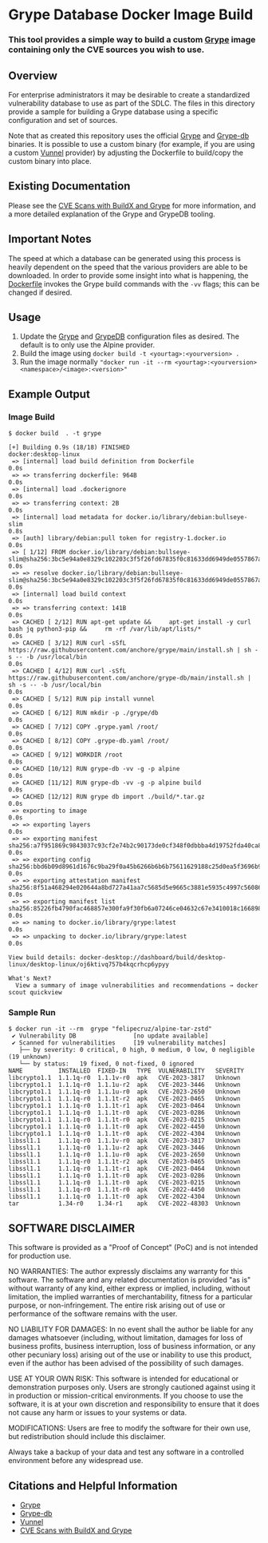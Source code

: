 # Grype Database Docker Image Build
### This tool provides a simple way to build a custom [Grype](https://github.com/anchore/grype) image containing only the CVE sources you wish to use.

## Overview 
For enterprise administrators it may be desirable to create a standardized vulnerability database to use as part of the 
SDLC. The files in this directory provide a sample for building a Grype database using a specific configuration and 
set of sources. 

Note that as created this repository uses the official [Grype](https://github.com/anchore/grype) and
[Grype-db](https://github.com/anchore/grype-db) binaries. It is possible to use a custom binary (for example, if you
are using a custom [Vunnel](https://github.com/anchore/vunnel) provider) by adjusting the Dockerfile to build/copy 
the custom binary into place. 

## Existing Documentation
Please see the [CVE Scans with BuildX and Grype](../../Walkthroughs/CVEScansWithBuildxAndGrype/README.md) for more 
information, and a more detailed explanation of the Grype and GrypeDB tooling.

## Important Notes
The speed at which a database can be generated using this process is heavily dependent on the speed that the various
providers are able to be downloaded. In order to provide some insight into what is happening, the 
[Dockerfile](./Dockerfile) invokes the Grype build commands with the `-vv` flags; this can be changed if desired.

## Usage
1. Update the [Grype](./grype.yaml) and [GrypeDB](./grype-db.yaml) configuration files as desired. The default is to
only use the Alpine provider.
2. Build the image using `docker build -t <yourtag>:<yourversion> .`
3. Run the image normally `"docker run -it --rm <yourtag>:<yourversion> <namespace>/<image>:<version>"`

## Example Output

### Image Build
```shell
$ docker build  . -t grype

[+] Building 0.9s (18/18) FINISHED                                                                                                                                                                  docker:desktop-linux
 => [internal] load build definition from Dockerfile                                                                                                                                                                0.0s
 => => transferring dockerfile: 964B                                                                                                                                                                                0.0s
 => [internal] load .dockerignore                                                                                                                                                                                   0.0s
 => => transferring context: 2B                                                                                                                                                                                     0.0s
 => [internal] load metadata for docker.io/library/debian:bullseye-slim                                                                                                                                             0.8s
 => [auth] library/debian:pull token for registry-1.docker.io                                                                                                                                                       0.0s
 => [ 1/12] FROM docker.io/library/debian:bullseye-slim@sha256:3bc5e94a0e8329c102203c3f5f26fd67835f0c81633dd6949de0557867a87fac                                                                                     0.0s
 => => resolve docker.io/library/debian:bullseye-slim@sha256:3bc5e94a0e8329c102203c3f5f26fd67835f0c81633dd6949de0557867a87fac                                                                                       0.0s
 => [internal] load build context                                                                                                                                                                                   0.0s
 => => transferring context: 141B                                                                                                                                                                                   0.0s
 => CACHED [ 2/12] RUN apt-get update &&     apt-get install -y curl bash jq python3-pip &&     rm -rf /var/lib/apt/lists/*                                                                                         0.0s
 => CACHED [ 3/12] RUN curl -sSfL https://raw.githubusercontent.com/anchore/grype/main/install.sh | sh -s -- -b /usr/local/bin                                                                                      0.0s
 => CACHED [ 4/12] RUN curl -sSfL https://raw.githubusercontent.com/anchore/grype-db/main/install.sh | sh -s -- -b /usr/local/bin                                                                                   0.0s
 => CACHED [ 5/12] RUN pip install vunnel                                                                                                                                                                           0.0s
 => CACHED [ 6/12] RUN mkdir -p ./grype/db                                                                                                                                                                          0.0s
 => CACHED [ 7/12] COPY .grype.yaml /root/                                                                                                                                                                          0.0s
 => CACHED [ 8/12] COPY .grype-db.yaml /root/                                                                                                                                                                       0.0s
 => CACHED [ 9/12] WORKDIR /root                                                                                                                                                                                    0.0s
 => CACHED [10/12] RUN grype-db -vv -g -p alpine                                                                                                                                                                    0.0s
 => CACHED [11/12] RUN grype-db -vv -g -p alpine build                                                                                                                                                              0.0s
 => CACHED [12/12] RUN grype db import ./build/*.tar.gz                                                                                                                                                             0.0s
 => exporting to image                                                                                                                                                                                              0.0s
 => => exporting layers                                                                                                                                                                                             0.0s
 => => exporting manifest sha256:a7f951869c9843037c93cf2e74b2c90173de0cf348f0dbbba4d19752fda40ca8                                                                                                                   0.0s
 => => exporting config sha256:bbd6b09d8961d1676c9ba29f0a45b6266b6b6b75611629188c25d0ea5f3696b9                                                                                                                     0.0s
 => => exporting attestation manifest sha256:8f51a468294e020644a8bd727a41aa7c5685d5e9665c3881e5935c4997c56086                                                                                                       0.0s
 => => exporting manifest list sha256:85226fb4790fac468857e300fa9f30fb6a07246ce04632c67e3410018c166898                                                                                                              0.0s
 => => naming to docker.io/library/grype:latest                                                                                                                                                                     0.0s
 => => unpacking to docker.io/library/grype:latest                                                                                                                                                                  0.0s

View build details: docker-desktop://dashboard/build/desktop-linux/desktop-linux/oj6ktivq757b4kqcrhcp6ypyy

What's Next?
  View a summary of image vulnerabilities and recommendations → docker scout quickview
```

### Sample Run
```shell
$ docker run -it --rm  grype "felipecruz/alpine-tar-zstd"
 ✔ Vulnerability DB                [no update available]
 ✔ Scanned for vulnerabilities     [19 vulnerability matches]
   ├── by severity: 0 critical, 0 high, 0 medium, 0 low, 0 negligible (19 unknown)
   └── by status:   19 fixed, 0 not-fixed, 0 ignored
NAME          INSTALLED  FIXED-IN   TYPE  VULNERABILITY   SEVERITY
libcrypto1.1  1.1.1q-r0  1.1.1v-r0  apk   CVE-2023-3817   Unknown
libcrypto1.1  1.1.1q-r0  1.1.1u-r2  apk   CVE-2023-3446   Unknown
libcrypto1.1  1.1.1q-r0  1.1.1u-r0  apk   CVE-2023-2650   Unknown
libcrypto1.1  1.1.1q-r0  1.1.1t-r2  apk   CVE-2023-0465   Unknown
libcrypto1.1  1.1.1q-r0  1.1.1t-r1  apk   CVE-2023-0464   Unknown
libcrypto1.1  1.1.1q-r0  1.1.1t-r0  apk   CVE-2023-0286   Unknown
libcrypto1.1  1.1.1q-r0  1.1.1t-r0  apk   CVE-2023-0215   Unknown
libcrypto1.1  1.1.1q-r0  1.1.1t-r0  apk   CVE-2022-4450   Unknown
libcrypto1.1  1.1.1q-r0  1.1.1t-r0  apk   CVE-2022-4304   Unknown
libssl1.1     1.1.1q-r0  1.1.1v-r0  apk   CVE-2023-3817   Unknown
libssl1.1     1.1.1q-r0  1.1.1u-r2  apk   CVE-2023-3446   Unknown
libssl1.1     1.1.1q-r0  1.1.1u-r0  apk   CVE-2023-2650   Unknown
libssl1.1     1.1.1q-r0  1.1.1t-r2  apk   CVE-2023-0465   Unknown
libssl1.1     1.1.1q-r0  1.1.1t-r1  apk   CVE-2023-0464   Unknown
libssl1.1     1.1.1q-r0  1.1.1t-r0  apk   CVE-2023-0286   Unknown
libssl1.1     1.1.1q-r0  1.1.1t-r0  apk   CVE-2023-0215   Unknown
libssl1.1     1.1.1q-r0  1.1.1t-r0  apk   CVE-2022-4450   Unknown
libssl1.1     1.1.1q-r0  1.1.1t-r0  apk   CVE-2022-4304   Unknown
tar           1.34-r0    1.34-r1    apk   CVE-2022-48303  Unknown
```

## SOFTWARE DISCLAIMER

This software is provided as a "Proof of Concept" (PoC) and is not intended for production use.

NO WARRANTIES: The author expressly disclaims any warranty for this software. The software and any related documentation is provided "as is" without warranty of any kind, either express or implied, including, without limitation, the implied warranties of merchantability, fitness for a particular purpose, or non-infringement. The entire risk arising out of use or performance of the software remains with the user.

NO LIABILITY FOR DAMAGES: In no event shall the author be liable for any damages whatsoever (including, without limitation, damages for loss of business profits, business interruption, loss of business information, or any other pecuniary loss) arising out of the use or inability to use this product, even if the author has been advised of the possibility of such damages.

USE AT YOUR OWN RISK: This software is intended for educational or demonstration purposes only. Users are strongly cautioned against using it in production or mission-critical environments. If you choose to use the software, it is at your own discretion and responsibility to ensure that it does not cause any harm or issues to your systems or data.

MODIFICATIONS: Users are free to modify the software for their own use, but redistribution should include this disclaimer.

Always take a backup of your data and test any software in a controlled environment before any widespread use.

## Citations and Helpful Information
* [Grype](https://github.com/anchore/grype) 
* [Grype-db](https://github.com/anchore/grype-db) 
* [Vunnel](https://github.com/anchore/vunnel)  
* [CVE Scans with BuildX and Grype](../../Walkthroughs/CVEScansWithBuildxAndGrype/README.md) 
